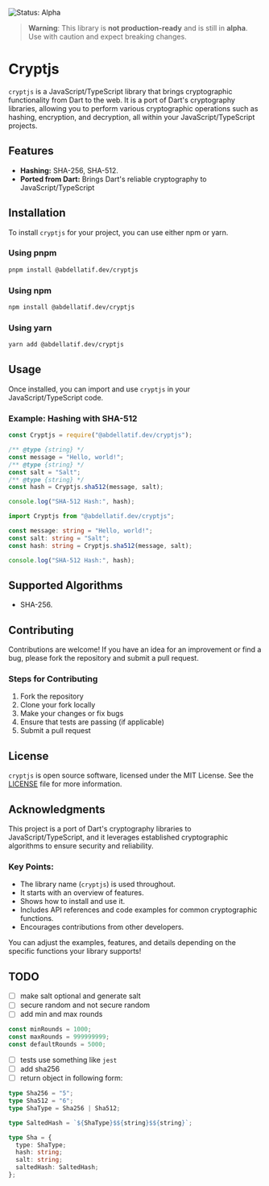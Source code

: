 ![Status: Alpha](https://img.shields.io/badge/Status-Alpha-orange)

> **Warning**: This library is **not production-ready** and is still in
> **alpha**. Use with caution and expect breaking changes.

# Cryptjs

`cryptjs` is a JavaScript/TypeScript library that brings cryptographic
functionality from Dart to the web. It is a port of Dart's cryptography
libraries, allowing you to perform various cryptographic operations such as
hashing, encryption, and decryption, all within your JavaScript/TypeScript
projects.

## Features

- **Hashing:** SHA-256, SHA-512.
- **Ported from Dart:** Brings Dart's reliable cryptography to
  JavaScript/TypeScript

## Installation

To install `cryptjs` for your project, you can use either npm or yarn.

### Using pnpm

```bash
pnpm install @abdellatif.dev/cryptjs
```

### Using npm

```bash
npm install @abdellatif.dev/cryptjs
```

### Using yarn

```bash
yarn add @abdellatif.dev/cryptjs
```

## Usage

Once installed, you can import and use `cryptjs` in your JavaScript/TypeScript
code.

### Example: Hashing with SHA-512

```js
const Cryptjs = require("@abdellatif.dev/cryptjs");

/** @type {string} */
const message = "Hello, world!";
/** @type {string} */
const salt = "Salt";
/** @type {string} */
const hash = Cryptjs.sha512(message, salt);

console.log("SHA-512 Hash:", hash);
```

```ts
import Cryptjs from "@abdellatif.dev/cryptjs";

const message: string = "Hello, world!";
const salt: string = "Salt";
const hash: string = Cryptjs.sha512(message, salt);

console.log("SHA-512 Hash:", hash);
```

<!-- ### Example: Generating Random Values

```js
import { generateRandomBytes } from "cryptjs";

const randomBytes = generateRandomBytes(16); // Generate 16 random bytes
console.log("Random Bytes:", randomBytes);
``` -->

## Supported Algorithms

- SHA-256.

<!-- - SHA-512. -->

## Contributing

Contributions are welcome! If you have an idea for an improvement or find a bug,
please fork the repository and submit a pull request.

### Steps for Contributing

1. Fork the repository
2. Clone your fork locally
3. Make your changes or fix bugs
4. Ensure that tests are passing (if applicable)
5. Submit a pull request

## License

`cryptjs` is open source software, licensed under the MIT License. See the
[LICENSE](LICENSE) file for more information.

## Acknowledgments

This project is a port of Dart's cryptography libraries to
JavaScript/TypeScript, and it leverages established cryptographic algorithms to
ensure security and reliability.

### Key Points:

- The library name (`cryptjs`) is used throughout.
- It starts with an overview of features.
- Shows how to install and use it.
- Includes API references and code examples for common cryptographic functions.
- Encourages contributions from other developers.

You can adjust the examples, features, and details depending on the specific
functions your library supports!

## TODO

- [ ] make salt optional and generate salt
- [ ] secure random and not secure random
- [ ] add min and max rounds

```ts
const minRounds = 1000;
const maxRounds = 999999999;
const defaultRounds = 5000;
```

- [ ] tests use something like `jest`
- [ ] add sha256
- [ ] return object in following form:

```ts
type Sha256 = "5";
type Sha512 = "6";
type ShaType = Sha256 | Sha512;

type SaltedHash = `${ShaType}$${string}$${string}`;

type Sha = {
  type: ShaType;
  hash: string;
  salt: string;
  saltedHash: SaltedHash;
};
```

